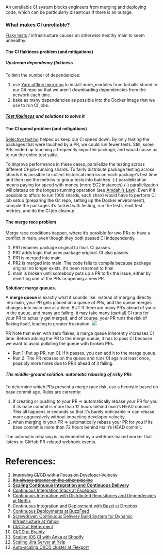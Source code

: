 An unreliable CI system blocks engineers from merging and deploying code, which can be particularly disastrous if there is an outage.

### **What makes CI unreliable?**

[Flaky tests](Flaky%20tests.md) / infrastructure causes an otherwise healthy main to seem unhealthy.
#### **The CI flakiness problem (and mitigations)**
##### Upstream dependency flakiness

To limit the number of dependencies:
1. use [Yarn offline mirroring](https://classic.yarnpkg.com/blog/2016/11/24/offline-mirror/) to install node_modules from tarballs stored in our Git repo so that we aren’t downloading dependencies from the network each time.
2. bake as many dependencies as possible into the Docker image that we use to run CI jobs.
##### [Test flakiness](Flaky%20tests.md) and solutions to solve it

#### **The CI speed problem (and mitigations)**

[Selective testing](Flaky%20tests.md) helped us keep our CI speed down. By only testing the packages that were touched by a PR, we could run fewer tests. Still, some PRs ended up touching a frequently imported package, and would cause us to run the entire test suite.

To improve performance in these cases, parallelize the testing across different CI-job-running shards. To fairly distribute package testing across shards it is possible to collect historical metrics on each package’s test time and then use the metrics to group tests into batches. 
	(-) parallelization means paying for speed with money (more EC2 instances)
	(-) parallelization will plateau on the longest-running operation (see [Amdahl’s Law](https://en.wikipedia.org/wiki/Amdahl%27s_law)). Even if it possible to afford to run 1000 shards, each shard would have to perform CI job setup (preparing the Git repo, setting up the Docker environment), compile the packages it’s tasked with testing, run the tests, emit test metrics, and do the CI job cleanup

#### **The merge race problem**

Merge race conditions happen, where it’s possible for two PRs to have a conflict in main, even though they both passed CI independently.

1. PR1 renames package original to final. CI passes.
2. PR2 adds logic that uses package original. CI also passes.
3. PR1 is merged into main.
4. PR2 is merged into main. The code fails to compile because package original no longer exists, it’s been renamed to final.
5. main is broken until somebody puts up a PR to fix the issue, either by reverting one of the PRs or opening a new PR.

**Solution: merge queues.**

A **merge queue** is exactly what it sounds like: instead of merging directly into main, your PR gets placed on a queue of PRs, and the queue merges changes into main one at a time. BUT If there are many PR’s ahead of yours in the queue, and many are failing, it may take many (partial) CI runs for your PR to actually get merged, and of course, your PR runs the risk of flaking itself, leading to greater frustration.
![](Pasted%20image%2020240623134324.png)

PR Note that even with zero flakes, a merge queue inherently increases CI time. Before adding the PR to the merge queue, it has to pass CI because we want to avoid polluting the queue with broken PRs.

- Run 1: Put up PR, run CI. If it passes, you can add it to the merge queue.
- Run 2: The PR rebases on the queue and runs CI again at least once, possibly more times due to PR’s ahead of it failing.
##### The middle-ground solution: automatic rebasing of risky PRs

To determine which PRs present a merge race risk, use a heuristic based on base commit age. 
Rules are currently:
1. if creating or pushing to your PR => automatically rebase your PR for you if its base commit is more than 12 hours behind main’s HEAD commit. This all happens in seconds so that it’s barely noticeable => can rebase more aggressively without impacting developer velocity.
2. when merging in your PR => automatically rebase your PR for you if its base commit is more than 72 hours behind main’s HEAD commit.

The automatic rebasing is implemented by a webhook-based worker that listens to GitHub PR-related webhook events.

# References:

1. ~~[Improving CI/CD with a Focus on Developer Velocity](https://www.samsara.com/blog/improving-ci-cd-with-a-focus-on-developer-velocity)~~
2. ~~[It’s always greener on the other pipeline](https://medium.com/checkr/its-always-greener-on-the-other-pipeline-5139ed849aef)~~
3. [**Scaling Continuous Integration and Continuous Delivery**](https://www.synopsys.com/blogs/software-security/agile-cicd-devops-glossary/)
4. [Continuous Integration Stack at Facebook](https://code.fb.com/web/rapid-release-at-massive-scale/)
5. [Continuous Integration with Distributed Repositories and Dependencies at Netflix](https://medium.com/netflix-techblog/towards-true-continuous-integration-distributed-repositories-and-dependencies-2a2e3108c051)
6. [Continuous Integration and Deployment with Bazel at Dropbox](https://blogs.dropbox.com/tech/2019/12/continuous-integration-and-deployment-with-bazel/)
7. [Continuous Deployments at BuzzFeed](https://tech.buzzfeed.com/continuous-deployments-at-buzzfeed-d171f76c1ac4)
8. [Screwdriver: Continuous Delivery Build System for Dynamic Infrastructure at Yahoo](https://yahooeng.tumblr.com/post/155765242061/open-sourcing-screwdriver-yahoos-continuous)
9. [CI/CD at Betterment](https://www.betterment.com/resources/ci-cd-shortening-the-feedback-loop/)
10. [CI/CD at Brainly](https://medium.com/engineering-brainly/ci-cd-at-scale-fdfb0f49e031)
11. [Scaling iOS CI with Anka at Shopify](https://engineering.shopify.com/blogs/engineering/scaling-ios-ci-with-anka)
12. [Scaling Jira Server at Yelp](https://engineeringblog.yelp.com/2019/04/Scaling-Jira-Server-Administration-For-The-Enterprise.html)
13. [Auto-scaling CI/CD cluster at Flexport](https://flexport.engineering/how-flexport-halved-testing-costs-with-an-auto-scaling-ci-cd-cluster-8304297222f)